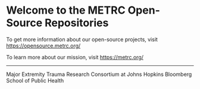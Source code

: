 # Welcome to the METRC Open-Source Repositories
To get more information about our open-source projects, visit https://opensource.metrc.org/

To learn more about our mission, visit https://metrc.org/

----
Major Extremity Trauma Research Consortium at Johns Hopkins Bloomberg School of Public Health
